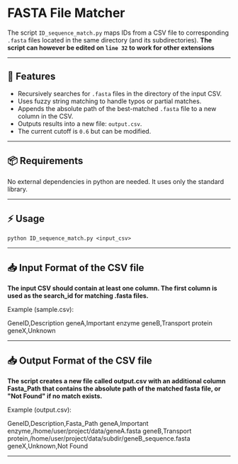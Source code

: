 # FASTA File Matcher

The script ```ID_sequence_match.py``` maps IDs from a CSV file to corresponding `.fasta` files located in the same directory (and its subdirectories). 
**The script can however be edited on ```line 32``` to work for other extensions**

---

## 🚀 Features
- Recursively searches for `.fasta` files in the directory of the input CSV.
- Uses fuzzy string matching to handle typos or partial matches.
- Appends the absolute path of the best-matched `.fasta` file to a new column in the CSV.
- Outputs results into a new file: `output.csv`.
- The current cutoff is ```0.6``` but can be modified.
---

## 📦 Requirements
No external dependencies in python are needed. It uses only the standard library.

---

## ⚡ Usage

```
python ID_sequence_match.py <input_csv>
```

---

## 📥 Input Format of the CSV file

**The input CSV should contain at least one column. The first column is used as the search_id for matching .fasta files.**

Example (sample.csv):

GeneID,Description
geneA,Important enzyme
geneB,Transport protein
geneX,Unknown

---

## 📥 Output Format of the CSV file

**The script creates a new file called output.csv with an additional column Fasta_Path that contains the absolute path of the matched fasta file, or "Not Found" if no match exists.**

Example (output.csv):

GeneID,Description,Fasta_Path
geneA,Important enzyme,/home/user/project/data/geneA.fasta
geneB,Transport protein,/home/user/project/data/subdir/geneB_sequence.fasta
geneX,Unknown,Not Found

---


